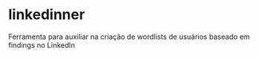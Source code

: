 # linkedinner
Ferramenta para auxiliar na criação de wordlists de usuários baseado em findings no LinkedIn
